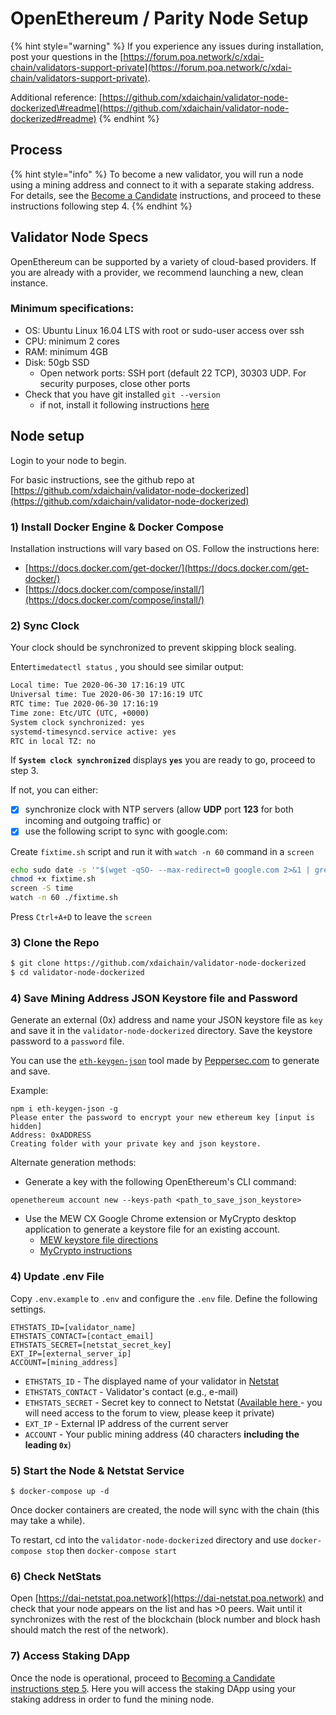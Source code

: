 # OpenEthereum / Parity Node Setup

{% hint style="warning" %}
If you experience any issues during installation, post your questions in the [https://forum.poa.network/c/xdai-chain/validators-support-private](https://forum.poa.network/c/xdai-chain/validators-support-private).

Additional reference: [https://github.com/xdaichain/validator-node-dockerized\#readme](https://github.com/xdaichain/validator-node-dockerized#readme)
{% endhint %}

## Process

{% hint style="info" %}
To become a new validator, you will run a node using a mining address and connect to it with a separate staking address. For details, see the [Become a Candidate](../../for-stakers/staking-protocol/become-a-candidate-validator.md) instructions, and proceed to these instructions following step 4.
{% endhint %}

## Validator Node Specs

OpenEthereum can be supported by a variety of cloud-based providers. If you are already with a provider, we recommend launching a new, clean instance.

### Minimum specifications:

* OS: Ubuntu Linux 16.04 LTS with root or sudo-user access over ssh
* CPU: minimum 2 cores
* RAM: minimum 4GB
* Disk: 50gb SSD 
  * Open network ports: SSH port \(default 22 TCP\), 30303 UDP. For security purposes, close other ports
* Check that you have git installed `git --version`
  * if not, install it following instructions [here](https://git-scm.com/book/en/v2/Getting-Started-Installing-Git)

## Node setup

Login to your node to begin.

For basic instructions, see the github repo at [https://github.com/xdaichain/validator-node-dockerized](https://github.com/xdaichain/validator-node-dockerized)

### 1\) Install Docker Engine & Docker Compose

Installation instructions will vary based on OS. Follow the instructions here:

* [https://docs.docker.com/get-docker/](https://docs.docker.com/get-docker/) 
* [https://docs.docker.com/compose/install/](https://docs.docker.com/compose/install/)

### 2\) Sync Clock

Your clock should be synchronized to prevent skipping block sealing.

Enter`timedatectl status` , you should see similar output:

```bash
Local time: Tue 2020-06-30 17:16:19 UTC
Universal time: Tue 2020-06-30 17:16:19 UTC
RTC time: Tue 2020-06-30 17:16:19
Time zone: Etc/UTC (UTC, +0000)
System clock synchronized: yes
systemd-timesyncd.service active: yes
RTC in local TZ: no
```

If **`System clock synchronized`** displays **`yes`** you are ready to go, proceed to step 3.

If not, you can either:

* [x] synchronize clock with NTP servers \(allow **UDP** port **123** for both incoming and outgoing traffic\) or
* [x] use the following script to sync with google.com:

Create `fixtime.sh` script and run it with `watch -n 60` command in a `screen`

```bash
echo sudo date -s '"$(wget -qSO- --max-redirect=0 google.com 2>&1 | grep Date: | cut -d' ' -f5-8)Z"' > fixtime.sh
chmod +x fixtime.sh
screen -S time
watch -n 60 ./fixtime.sh
```

Press `Ctrl+A+D` to leave the `screen`

### 3\) Clone the Repo

```bash
$ git clone https://github.com/xdaichain/validator-node-dockerized
$ cd validator-node-dockerized
```

### 4\) Save Mining Address JSON Keystore file and Password

Generate an external \(0x\) address and name your JSON keystore file as `key` and save it in the `validator-node-dockerized` directory. Save the keystore password to a `password` file. 

You can use the [`eth-keygen-json`](https://www.npmjs.com/package/eth-keygen-json)  tool made by [Peppersec.com](https://peppersec.com/) to generate and save.

Example:

```text
npm i eth-keygen-json -g
Please enter the password to encrypt your new ethereum key [input is hidden]
Address: 0xADDRESS
Creating folder with your private key and json keystore.
```

Alternate generation methods:

* Generate a key with the following OpenEthereum's CLI command:

```text
openethereum account new --keys-path <path_to_save_json_keystore>
```

* Use the MEW CX Google Chrome extension or MyCrypto desktop application to generate a keystore file for an existing account.
  * [MEW keystore file directions](https://kb.myetherwallet.com/en/security-and-privacy/what-is-a-keystore-file/)
  * [MyCrypto instructions](https://support.mycrypto.com/)

### 4\) Update .env File

Copy `.env.example` to `.env` and configure the `.env` file. Define the following settings.

```text
ETHSTATS_ID=[validator_name]
ETHSTATS_CONTACT=[contact_email]
ETHSTATS_SECRET=[netstat_secret_key]
EXT_IP=[external_server_ip]
ACCOUNT=[mining_address]
```

* `ETHSTATS_ID` - The displayed name of your validator in [Netstat](https://dai-netstat.poa.network/)
* `ETHSTATS_CONTACT` - Validator's contact \(e.g., e-mail\)
* `ETHSTATS_SECRET` - Secret key to connect to Netstat \([Available here ](https://forum.poa.network/t/netstats-server-info/2781)- you will need access to the forum to view, please keep it private\)
* `EXT_IP` -  External IP address of the current server
* `ACCOUNT` - Your public mining address \(40 characters **including the** **leading `0x`**\)

### 5\) Start the Node & Netstat Service

```text
$ docker-compose up -d
```

Once docker containers are created, the node will sync with the chain \(this may take a while\).

To restart, cd into the `validator-node-dockerized` directory and use `docker-compose stop` then `docker-compose start`

### 6\) Check NetStats

Open [https://dai-netstat.poa.network](https://dai-netstat.poa.network) and check that your node appears on the list and has &gt;0 peers. Wait until it synchronizes with the rest of the blockchain \(block number and block hash should match the rest of the network\).

### 7\) Access Staking DApp

Once the node is operational, proceed to [Becoming a Candidate instructions step 5](../../for-stakers/staking-protocol/become-a-candidate-validator.md#proceed-to-step-5-after-mining-node-is-configured-and-functional). Here you will access the staking DApp using your staking address in order to fund the mining node.

